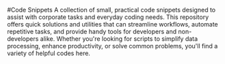 #Code Snippets
A collection of small, practical code snippets designed to assist with corporate tasks and everyday coding needs. 
This repository offers quick solutions and utilities that can streamline workflows, automate repetitive tasks, and provide handy tools for developers and non-developers alike. 
Whether you're looking for scripts to simplify data processing, enhance productivity, or solve common problems, you'll find a variety of helpful codes here.
